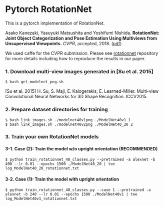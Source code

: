 # Pytorch RotationNet

This is a pytorch implementation of RotationNet.

Asako Kanezaki, Yasuyuki Matsushita and Yoshifumi Nishida.
**RotationNet: Joint Object Categorization and Pose Estimation Using Multiviews from Unsupervised Viewpoints.** 
*CVPR*, accepted, 2018.
([pdf](https://arxiv.org/abs/1603.06208))

We used caffe for the CVPR submission.
Please see [rotationnet](https://github.com/kanezaki/rotationnet) repository for more details including how to reproduce the results in our paper.

### 1. Download multi-view images generated in [Su et al. 2015]
    $ bash get_modelnet_png.sh  
[Su et al. 2015] H. Su, S. Maji, E. Kalogerakis, E. Learned-Miller. Multi-view Convolutional Neural Networks for 3D Shape Recognition. ICCV2015.  
   
### 2. Prepare dataset directories for training
    $ bash link_images.sh ./modelnet40v1png ./ModelNet40v1 1  
    $ bash link_images.sh ./modelnet40v2png ./ModelNet40_20 2  

### 3. Train your own RotationNet models
#### 3-1. Case (2): Train the model w/o upright orientation (RECOMMENDED)
    $ python train_rotationnet_40_classes.py --pretrained -a alexnet -b 400 --lr 0.01 --epochs 1500 ./ModelNet40_20 | tee log_ModelNet40_20_rotationnet.txt
#### 3-2. Case (1): Train the model with upright orientation
    $ python train_rotationnet_40_classes.py --case 1 --pretrained -a alexnet -b 240 --lr 0.01 --epochs 1500 ./ModelNet40v1 | tee log_ModelNet40v1_rotationnet.txt 
